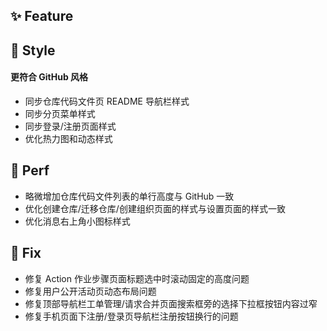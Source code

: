 ## ✨ Feature

## 🌈 Style

#### 更符合 GitHub 风格

- 同步仓库代码文件页 README 导航栏样式
- 同步分页菜单样式
- 同步登录/注册页面样式
- 优化热力图和动态样式

## 🎈 Perf

- 略微增加仓库代码文件列表的单行高度与 GitHub 一致
- 优化创建仓库/迁移仓库/创建组织页面的样式与设置页面的样式一致
- 优化消息右上角小图标样式

## 🐞 Fix

- 修复 Action 作业步骤页面标题选中时滚动固定的高度问题
- 修复用户公开活动页动态布局问题
- 修复顶部导航栏工单管理/请求合并页面搜索框旁的选择下拉框按钮内容过窄
- 修复手机页面下注册/登录页导航栏注册按钮换行的问题
